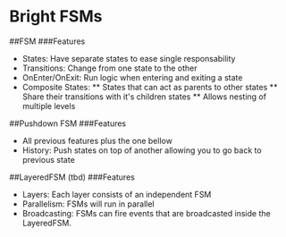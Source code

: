 # Bright FSMs

##FSM
###Features
* States: Have separate states to ease single responsability
* Transitions: Change from one state to the other
* OnEnter/OnExit: Run logic when entering and exiting a state
* Composite States: 
** States that can act as parents to other states
** Share their transitions with it's children states
** Allows nesting of multiple levels

##Pushdown FSM
###Features
* All previous features plus the one bellow
* History: Push states on top of another allowing you to go back to previous state

##LayeredFSM (tbd)
###Features
* Layers: Each layer consists of an independent FSM
* Parallelism: FSMs will run in parallel
* Broadcasting: FSMs can fire events that are broadcasted inside the LayeredFSM.